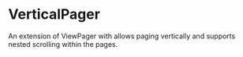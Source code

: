 # VerticalPager
An extension of ViewPager with allows paging vertically and supports nested scrolling within the pages.
